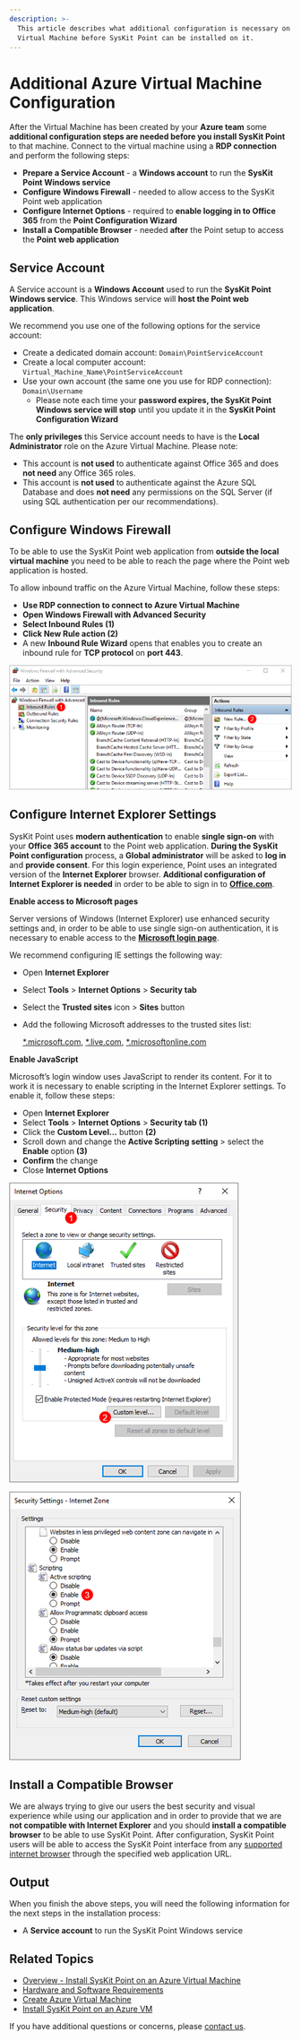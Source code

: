 ```yaml
---
description: >-
  This article describes what additional configuration is necessary on the Azure
  Virtual Machine before SysKit Point can be installed on it.
---
```


# Additional Azure Virtual Machine Configuration

After the Virtual Machine has been created by your **Azure team** some **additional configuration steps are needed before you install SysKit Point** to that machine. Connect to the virtual machine using a **RDP connection** and perform the following steps:

* **Prepare a Service Account** - a **Windows account** to run the **SysKit Point Windows service**
* **Configure Windows Firewall** - needed to allow access to the SysKit Point web application
* **Configure Internet Options** - required to **enable logging in to Office 365** from the **Point Configuration Wizard**
* **Install a Compatible Browser** - needed **after** the Point setup to access the **Point web application**

## Service Account

A Service account is a **Windows Account** used to run the **SysKit Point Windows service**. This Windows service will **host the Point web application**.

We recommend you use one of the following options for the service account:

* Create a dedicated domain account: `Domain\PointServiceAccount`
* Create a local computer account: `Virtual_Machine_Name\PointServiceAccount`
* Use your own account \(the same one you use for RDP connection\): `Domain\Username`
  * Please note each time your **password expires, the SysKit Point Windows service will stop** until you update it in the **SysKit Point Configuration Wizard**

The **only privileges** this Service account needs to have is the **Local Administrator** role on the Azure Virtual Machine. Please note:

* This account is **not used** to authenticate against Office 365 and does **not need** any Office 365 roles. 
* This account is **not used** to authenticate against the Azure SQL Database and does **not need** any permissions on the SQL Server \(if using SQL authentication per our recommendations\).

## Configure Windows Firewall

To be able to use the SysKit Point web application from **outside the local virtual machine** you need to be able to reach the page where the Point web application is hosted.

To allow inbound traffic on the Azure Virtual Machine, follow these steps:

* **Use RDP connection to connect to Azure Virtual Machine**
* **Open Windows Firewall with Advanced Security**
* **Select Inbound Rules \(1\)**
* **Click New Rule action \(2\)**
* A new **Inbound Rule Wizard** opens that enables you to create an inbound rule for **TCP protocol** on **port 443**.

![Windows Firewall - Adding a new inbound rule](../../.gitbook/assets/azure-vm_azure-vm-firewall.png)

## Configure Internet Explorer Settings

SysKit Point uses **modern authentication** to enable **single sign-on** with your **Office 365 account** to the Point web application. **During the SysKit Point configuration** process, a **Global administrator** will be asked to **log in** and **provide consent**. For this login experience, Point uses an integrated version of the **Internet Explorer** browser. **Additional configuration of Internet Explorer is needed** in order to be able to sign in to [**Office.com**](https://www.office.com/).

**Enable access to Microsoft pages**

Server versions of Windows \(Internet Explorer\) use enhanced security settings and, in order to be able to use single sign-on authentication, it is necessary to enable access to the [**Microsoft login page**](https://login.microsoft.com).

We recommend configuring IE settings the following way:

* Open **Internet Explorer**
* Select **Tools** &gt; **Internet Options** &gt; **Security tab**
* Select the **Trusted sites** icon &gt; **Sites** button
* Add the following Microsoft addresses to the trusted sites list:

  [\*.microsoft.com](additional-vm-configuration.md), [\*.live.com](additional-vm-configuration.md), [\*.microsoftonline.com](additional-vm-configuration.md)

**Enable JavaScript**

Microsoft’s login window uses JavaScript to render its content. For it to work it is necessary to enable scripting in the Internet Explorer settings. To enable it, follow these steps:

* Open **Internet Explorer**
* Select **Tools** &gt; **Internet Options** &gt; **Security tab \(1\)**
* Click the **Custom Level...** button **\(2\)**
* Scroll down and change the **Active Scripting setting** &gt; select the **Enable** option **\(3\)**
* **Confirm** the change
* Close **Internet Options**

![](../../.gitbook/assets/additional-vm-configuration_internet-options%20%282%29%20%281%29.png)

![Internet Explorer - Enabling JavaScript](../../.gitbook/assets/additional-azure-vm-configuration_security-settings%20%282%29%20%281%29.png)

## Install a Compatible Browser

We are always trying to give our users the best security and visual experience while using our application and in order to provide that we are **not compatible with Internet Explorer** and you should **install a compatible browser** to be able to use SysKit Point. After configuration, SysKit Point users will be able to access the SysKit Point interface from any [supported internet browser](../../requirements/system-requirements.md#supported-browsers) through the specified web application URL.

## Output

When you finish the above steps, you will need the following information for the next steps in the installation process:

* A **Service account** to run the SysKit Point Windows service

## Related Topics

* [Overview - Install SysKit Point on an Azure Virtual Machine](overview.md) 
* [Hardware and Software Requirements](hardware-software-requirements.md)
* [Create Azure Virtual Machine](create-azure-vm.md)
* [Install SysKit Point on an Azure VM](install-syskit-point-on-azure-vm.md) 

If you have additional questions or concerns, please [contact us](https://www.syskit.com/contact-us/).

